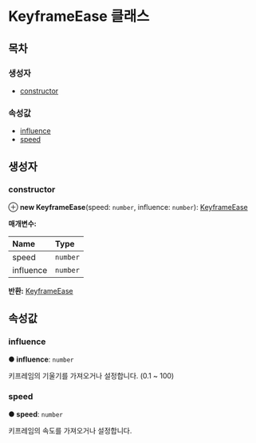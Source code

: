 # KeyframeEase 클래스

## 목차

### 생성자

* [constructor](keyframeease-class.md#constructor)

### 속성값

* [influence](keyframeease-class.md#influence)
* [speed](keyframeease-class.md#speed)

## 생성자

### constructor  <a id="constructor"></a>

⊕ **new KeyframeEase**\(speed: `number`, influence: `number`\): [KeyframeEase](keyframeease-class.md)

**매개변수:**

| Name | Type |
| :--- | :--- |
| speed | `number` |
| influence | `number` |

**반환:** [KeyframeEase](keyframeease-class.md)

## 속성값

### influence  <a id="influence"></a>

**● influence**: `number`

키프레임의 기울기를 가져오거나 설정합니다. \(0.1 ~ 100\)

### speed  <a id="speed"></a>

**● speed**: `number`

키프레임의 속도를 가져오거나 설정합니다.

